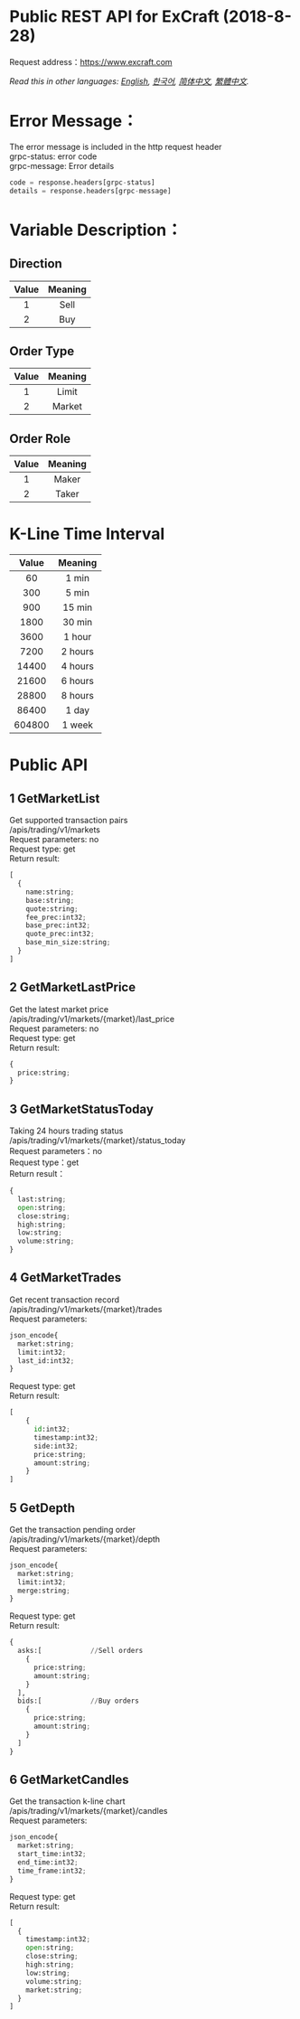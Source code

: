 # Public REST API for ExCraft (2018-8-28)
Request address：https://www.excraft.com

*Read this in other languages: [English](README.md), [한국어](README.ko.md), [简体中文](README.zh-cn.md), [繁體中文](README.zh-hk.md).*

# Error Message：
The error message is included in the http request header<br>
grpc-status: error code<br>
grpc-message: Error details<br>
```python
code = response.headers[grpc-status]
details = response.headers[grpc-message]
```

# Variable Description：
## Direction
| Value	| Meaning |
| :-----: | :-------: |
| 1	| Sell |
| 2	| Buy |

## Order Type
| Value	| Meaning |
| :-----: | :-------: |
| 1	| Limit |
| 2	| Market |

## Order Role
| Value	| Meaning |
| :-----: | :-------: |
| 1	| Maker |
| 2	| Taker |

# K-Line Time Interval
| Value	| Meaning |
| :-----: | :-------: |
| 60	| 1 min   |
| 300	| 5 min   | 
| 900	| 15 min  |
| 1800	| 30 min  |
| 3600	| 1 hour  |
| 7200	| 2 hours |
| 14400	| 4 hours |
| 21600	| 6 hours |
| 28800	| 8 hours |
| 86400	| 1 day   |
| 604800| 1 week  |

# Public API
## 1 GetMarketList
Get supported transaction pairs<br>
/apis/trading/v1/markets<br>
Request parameters: no <br>
Request type: get<br>
Return result:<br>
```python
[
  {
    name:string;
    base:string;
    quote:string;
    fee_prec:int32;
    base_prec:int32;
    quote_prec:int32;
    base_min_size:string;
  }
]
```

## 2 GetMarketLastPrice
Get the latest market price<br>
/apis/trading/v1/markets/{market}/last_price<br>
Request parameters: no <br>
Request type: get<br>
Return result:<br>
```python
{
  price:string;
}
```

## 3 GetMarketStatusToday
Taking 24 hours trading status<br>
/apis/trading/v1/markets/{market}/status_today<br>
Request parameters：no<br>
Request type：get<br>
Return result：<br>
```python
{
  last:string;
  open:string;
  close:string;
  high:string;
  low:string;
  volume:string;
}
```

## 4 GetMarketTrades
Get recent transaction record<br>
/apis/trading/v1/markets/{market}/trades<br>
Request parameters: <br>
```python
json_encode{
  market:string;
  limit:int32;
  last_id:int32;
}
```
Request type: get<br>
Return result:<br>
```python
[
    {
      id:int32;
      timestamp:int32;
      side:int32;
      price:string;
      amount:string;
    }
]
```

## 5 GetDepth
Get the transaction pending order<br>
/apis/trading/v1/markets/{market}/depth<br>
Request parameters: <br>
```python
json_encode{
  market:string;
  limit:int32;
  merge:string;
}
```
Request type: get<br>
Return result:<br>
```python
{
  asks:[            //Sell orders
    {
      price:string;
      amount:string;
    }
  ],
  bids:[            //Buy orders
    {
      price:string;
      amount:string;
    }
  ]
}
```


## 6 GetMarketCandles
Get the transaction k-line chart<br>
/apis/trading/v1/markets/{market}/candles<br>
Request parameters: <br>
```python
json_encode{
  market:string;
  start_time:int32;
  end_time:int32;
  time_frame:int32;
}
```
Request type: get<br>
Return result:<br>
```python
[
  {
    timestamp:int32;
    open:string;
    close:string;
    high:string;
    low:string;
    volume:string;
    market:string;
  }
]
```
